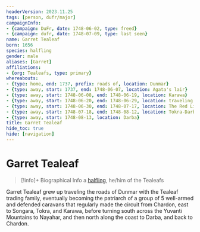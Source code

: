 ```yaml
---
headerVersion: 2023.11.25
tags: [person, dufr/major]
campaignInfo:
- {campaign: DuFr, date: 1748-06-02, type: freed}
- {campaign: dufr, date: 1748-07-09, type: last seen}
name: Garret Tealeaf
born: 1656
species: halfling
gender: male
aliases: [Garret]
affiliations:
- {org: Tealeafs, type: primary}
whereabouts:
- {type: home, end: 1737, prefix: roads of, location: Dunmar}
- {type: away, start: 1737, end: 1748-06-07, location: Agata's lair}
- {type: away, start: 1748-06-08, end: 1748-06-19, location: Karawa}
- {type: away, start: 1748-06-20, end: 1748-06-29, location: traveling to Tokra}
- {type: away, start: 1748-06-30, end: 1748-07-17, location: The Red Lily Inn}
- {type: away, start: 1748-07-18, end: 1748-08-12, location: Tokra-Darba Road}
- {type: away, start: 1748-08-13, location: Darba}
title: Garret Tealeaf
hide_toc: true
hide: [navigation]
---
```

# Garret Tealeaf
>[!info]+ Biographical Info
> a [halfling](<../../species/children-of-the-embodied-gods/halflings/halflings.md>), he/him of the Tealeafs
> 
> 
>> 
>> 
>> 

Garret Tealeaf grew up traveling the roads of Dunmar with the Tealeaf trading family, eventually becoming the patriarch of a group of 5 well-armed and defended caravans that regularly made the circuit from Chardon, east to Songara, Tokra, and Karawa, before turning south across the Yuvanti Mountains to Nayahar, and then north along the coast to Darba, and back to Chardon. 

